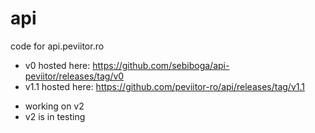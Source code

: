 # api
code for api.peviitor.ro

* v0 hosted here: https://github.com/sebiboga/api-peviitor/releases/tag/v0
* v1.1 hosted here: https://github.com/peviitor-ro/api/releases/tag/v1.1


- working on v2
- v2 is in testing
